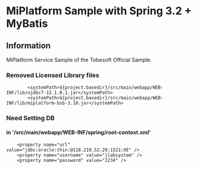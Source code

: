 # MiPlatform Sample with Spring 3.2 + MyBatis

## Information

MiPlatform Service Sample of the Tobesoft Official Sample.


### Removed Licensed Library files

			<systemPath>${project.basedir}/src/main/webapp/WEB-INF/lib/ojdbc7-12.1.0.1.jar</systemPath>
			<systemPath>${project.basedir}/src/main/webapp/WEB-INF/lib/miplatform-bsb-3.10.jar</systemPath>
      
      
### Need Setting DB

#### in '/src/main/webapp/WEB-INF/spring/root-context.xml'

		<property name="url" value="jdbc:oracle:thin:@118.219.52.29:1521:XE" />
		<property name="username" value="jlabsystem" />
		<property name="password" value="1234" />
